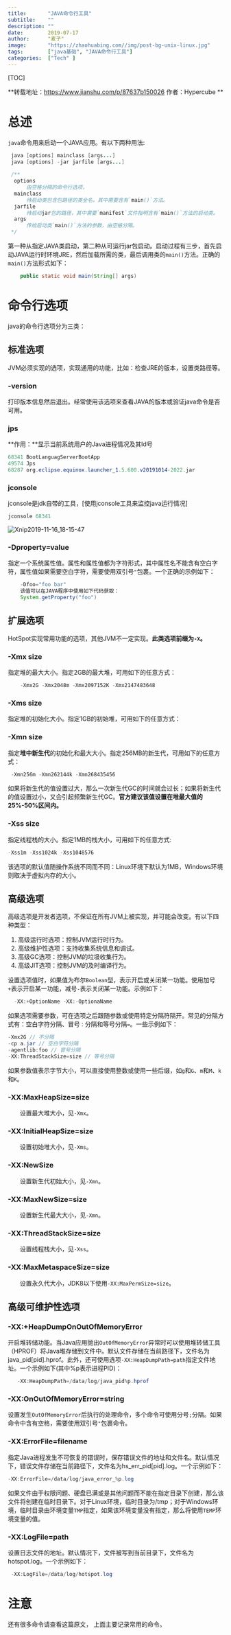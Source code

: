 ```yaml
---
title:       "JAVA命令行工具"
subtitle:    ""
description: ""
date:        2019-07-17
author:      "麦子"
image:       "https://zhaohuabing.com//img/post-bg-unix-linux.jpg"
tags:        ["java基础", "JAVA命令行工具"]
categories:  ["Tech" ]
---
```


[TOC]

**转载地址：https://www.jianshu.com/p/87637b150026   作者：Hypercube **

# 总述

`java`命令用来启动一个JAVA应用。有以下两种用法:

```java
 java [options] mainclass [args...] 
 java [options] -jar jarfile [args...]
 
 /**
  options
      由空格分隔的命令行选项，
  mainclass
      待启动类包含包路径的类全名，其中需要含有`main()`方法。
  jarfile
      待启动jar包的路径，其中需要`manifest`文件指明含有`main()`方法的启动类。
  args
      传给启动类`main()`方法的参数，由空格分隔。
 */
```

第一种从指定JAVA类启动，第二种从可运行jar包启动。启动过程有三步，首先启动JAVA运行时环境JRE，然后加载所需的类，最后调用类的`main()`方法。正确的`main()`方法形式如下：

```java
    public static void main(String[] args)
```

# 命令行选项 

java的命令行选项分为三类：

## 标准选项

JVM必须实现的选项，实现通用的功能，比如：检查JRE的版本，设置类路径等。 

### -version

打印版本信息然后退出。经常使用该选项来查看JAVA的版本或验证java命令是否可用。

### jps

**作用：**显示当前系统用户的Java进程情况及其Id号

```java
68341 BootLanguagServerBootApp
49574 Jps
68287 org.eclipse.equinox.launcher_1.5.600.v20191014-2022.jar
```

### jconsole

jconsole是jdk自带的工具，[使用jconsole工具来监控java运行情况]

```java
jconsole 68341
```

![Xnip2019-11-16_18-15-47](/img/Xnip2019-11-16_18-15-47.png)



### -Dproperty=value

指定一个系统属性值。属性和属性值都为字符形式，其中属性名不能含有空白字符，属性值如果需要空白字符，需要使用双引号`"`包裹。一个正确的示例如下：

```java
    -Dfoo="foo bar"
    该值可以在JAVA程序中使用如下代码获取：
    System.getProperty("foo")
```



## 扩展选项

HotSpot实现常用功能的选项，其他JVM不一定实现。**此类选项前缀为`-X`。**

### -Xmx size

指定堆的最大大小。指定2GB的最大堆，可用如下的任意方式：

```java
    -Xmx2G -Xmx2048m -Xmx2097152K -Xmx2147483648
```



### -Xms size

指定堆的初始化大小。指定1GB的初始堆，可用如下的任意方式：



### -Xmn size

指定**堆中新生代**的初始化和最大大小。指定256MB的新生代，可用如下的任意方式：

```java
 -Xmn256m -Xmn262144k -Xmn268435456
```

如果将新生代的值设置过大，那么一次新生代GC的时间就会过长；如果将新生代的值设置过小，又会引起频繁新生代GC。**官方建议该值设置在堆最大值的25%-50%区间内。**



### -Xss size

指定线程栈的大小。指定1MB的栈大小，可用如下的任意方式:

```java
-Xss1m -Xss1024k -Xss1048576
```

该选项的默认值随操作系统不同而不同：Linux环境下默认为1MB，Windows环境则取决于虚拟内存的大小。

 

## 高级选项

高级选项是开发者选项，不保证在所有JVM上被实现，并可能会改变。有以下四种类型：

1. 高级运行时选项：控制JVM运行时行为。
2. 高级维护性选项：支持收集系统信息和调试。
3. 高级GC选项：控制JVM的垃圾收集行为。
4. 高级JIT选项：控制JVM的及时编译行为。

设置选项值时，如果值为布尔`Boolean`型，表示开启或关闭某一功能。使用加号`+`表示开启某一功能，减号`-`表示关闭某一功能。示例如下：

```java
  -XX:+OptionName -XX:-OptionaName		
```

如果选项需要参数，可在选项之后跟随参数或使用特定分隔符隔开。常见的分隔方式有：空白字符分隔、冒号`：`分隔和等号分隔`=`。一些示例如下：

```java
-Xmx2G // 不分隔
-cp a.jar // 空白字符分隔
-agentlib:foo // 冒号分隔
-XX:ThreadStackSize=size // 等号分隔
```

如果参数值表示字节大小，可以直接使用整数或使用一些后缀，如`g`和`G`、`m`和`M`、`k`和`K`。

###  -XX:MaxHeapSize=size

   设置最大堆大小，见`-Xmx`。

###  -XX:InitialHeapSize=size

   设置初始堆大小，见`-Xms`。

###  -XX:NewSize

   设置新生代初始大小，见`-Xmn`。

###  -XX:MaxNewSize=size

   设置新生代最大大小，见`-Xmn`。

###  -XX:ThreadStackSize=size

   设置线程栈大小，见`-Xss`。

###  -XX:MaxMetaspaceSize=size

   设置永久代大小，JDK8以下使用`-XX:MaxPermSize=size`。



## 高级可维护性选项

### -XX:+HeapDumpOnOutOfMemoryError

开启堆转储功能。当Java应用抛出`OutOfMemoryError`异常时可以使用堆转储工具（HPROF）将Java堆存储到文件中。默认文件存储在当前路径下，文件名为java_pid[pid].hprof。此外，还可使用选项`-XX:HeapDumpPath=path`指定文件地址。一个示例如下(其中%p表示进程PID)：

```java
   -XX:HeapDumpPath=/data/log/java_pid%p.hprof
```



### -XX:OnOutOfMemoryError=string

设置发生`OutOfMemoryError`后执行的处理命令，多个命令可使用分号`;`分隔。如果命令中含有空格，需要使用双引号`"`包裹命令。



### -XX:ErrorFile=filename

指定Java进程发生不可恢复的错误时，保存错误文件的地址和文件名。默认情况下，错误文件存储在当前路径下，文件名为hs_err_pid[pid].log。一个示例如下：

```java
-XX:ErrorFile=/data/log/java_error_%p.log
```

如果文件由于权限问题、硬盘已满或是其他问题而不能在指定目录下创建，那么该文件将创建在临时目录下。对于Linux环境，临时目录为/tmp；对于Windows环境，临时目录由环境变量`TMP`指定，如果该环境变量没有指定，那么将使用`TEMP`环境变量的值。

### -XX:LogFile=path

设置日志文件的地址。默认情况下，文件被写到当前目录下，文件名为hotspot.log。一个示例如下：

```java
 -XX:LogFile=/data/log/hotspot.log
```

# 注意

还有很多命令请查看这篇原文， 上面主要记录常用的命令。 